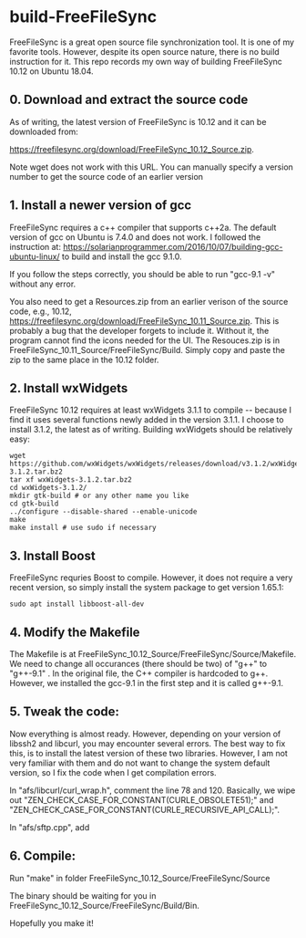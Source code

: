 # build-FreeFileSync
FreeFileSync is a great open source file synchronization tool. It is one of my favorite tools. However, despite its open source nature, there is no build instruction for it. This repo records my own way of building FreeFileSync 10.12 on Ubuntu 18.04. 

## 0. Download and extract the source code

As of writing, the latest version of FreeFileSync is 10.12 and it can be downloaded from: 

https://freefilesync.org/download/FreeFileSync_10.12_Source.zip. 

Note wget does not work with this URL. You can manually specify a version number to get the source code of an earlier version


## 1. Install a newer version of gcc

FreeFileSync requires a c++ compiler that supports c++2a. The default version of gcc on Ubuntu is 7.4.0 and does not work. I followed the instruction at: https://solarianprogrammer.com/2016/10/07/building-gcc-ubuntu-linux/ to build and install the gcc 9.1.0.

If you follow the steps correctly, you should be able to run "gcc-9.1 -v" without any error. 

You also need to get a Resources.zip from an earlier verison of the source code, e.g., 10.12,  https://freefilesync.org/download/FreeFileSync_10.11_Source.zip. This is probably a bug that the developer forgets to include it. Without it, the program cannot find the icons needed for the UI. The Resouces.zip is in FreeFileSync_10.11_Source/FreeFileSync/Build. Simply copy and paste the zip to the same place in the 10.12 folder. 

## 2. Install wxWidgets

FreeFileSync 10.12 requires at least wxWidgets 3.1.1 to compile -- because I find it uses several functions newly added in the version 3.1.1. I choose to install 3.1.2, the latest as of writing. Building wxWidgets should be relatively easy:

```
wget https://github.com/wxWidgets/wxWidgets/releases/download/v3.1.2/wxWidgets-3.1.2.tar.bz2
tar xf wxWidgets-3.1.2.tar.bz2
cd wxWidgets-3.1.2/
mkdir gtk-build # or any other name you like
cd gtk-build
../configure --disable-shared --enable-unicode
make
make install # use sudo if necessary
```

## 3. Install Boost

FreeFileSync requries Boost to compile. However, it does not require a very recent version, so simply install the system package to get version 1.65.1:

```
sudo apt install libboost-all-dev
```

## 4. Modify the Makefile

The Makefile is at FreeFileSync_10.12_Source/FreeFileSync/Source/Makefile. We need to change all occurances (there should be two) of "g++" to "g++-9.1" . In the original file, the C++ compiler is hardcoded to g++. However, we installed the gcc-9.1 in the first step and it is called g++-9.1. 

## 5. Tweak the code:

Now everything is almost ready. However, depending on your version of libssh2 and libcurl, you may encounter several errors. The best way to fix this, is to install the latest version of these two libraries. However, I am not very familiar with them and do not want to change the system default version, so I fix the code when I get compilation errors. 

In "afs/libcurl/curl_wrap.h", comment the line 78 and 120. Basically, we wipe out "ZEN_CHECK_CASE_FOR_CONSTANT(CURLE_OBSOLETE51);" and "ZEN_CHECK_CASE_FOR_CONSTANT(CURLE_RECURSIVE_API_CALL);". 

In "afs/sftp.cpp", add 

## 6. Compile:

Run "make" in folder FreeFileSync_10.12_Source/FreeFileSync/Source

The binary should be waiting for you in FreeFileSync_10.12_Source/FreeFileSync/Build/Bin. 

Hopefully you make it!

